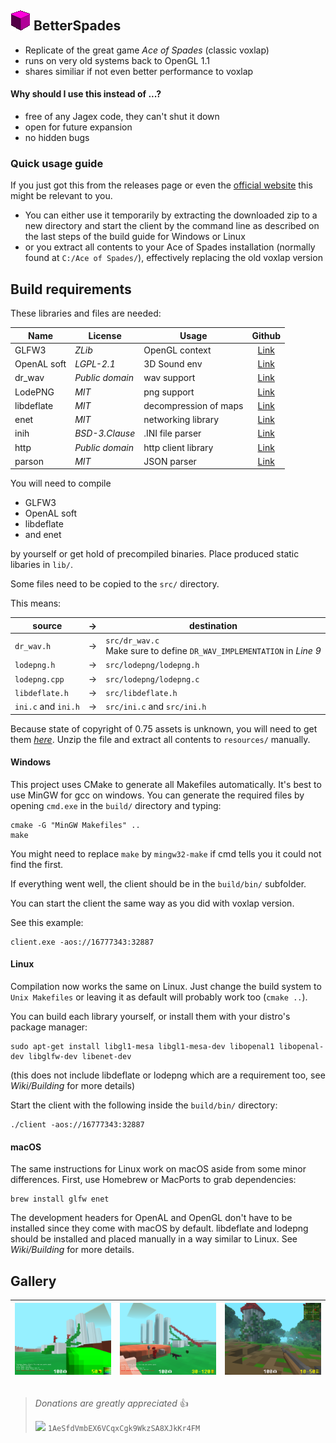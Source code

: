## ![](resources/icon.png) BetterSpades

* Replicate of the great game *Ace of Spades* (classic voxlap)
* runs on very old systems back to OpenGL 1.1
* shares similiar if not even better performance to voxlap

#### Why should I use this instead of ...?

* free of any Jagex code, they can't shut it down
* open for future expansion
* no hidden bugs

### Quick usage guide

If you just got this from the releases page or even the [official website](https://aos.party/) this might be relevant to you.

* You can either use it temporarily by extracting the downloaded zip to a new directory and start the client by the command line as described on the last steps of the build guide for Windows or Linux
* or you extract all contents to your Ace of Spades installation (normally found at `C:/Ace of Spades/`), effectively replacing the old voxlap version


## Build requirements

These libraries and files are needed:

| Name        | License         | Usage                 | Github                                            |
| ----------- | --------------- | --------------------- | :-----------------------------------------------: |
| GLFW3       | *ZLib*          | OpenGL context        | [Link](https://github.com/glfw/glfw)              |
| OpenAL soft | *LGPL-2.1*      | 3D Sound env          | [Link](https://github.com/kcat/openal-soft)       |
| dr_wav      | *Public domain* | wav support           | [Link](https://github.com/mackron/dr_libs/)       |
| LodePNG     | *MIT*           | png support           | [Link](https://github.com/lvandeve/lodepng)       |
| libdeflate  | *MIT*           | decompression of maps | [Link](https://github.com/ebiggers/libdeflate)    |
| enet        | *MIT*           | networking library    | [Link](https://github.com/lsalzman/enet)          |
| inih        | *BSD-3.Clause*  | .INI file parser      | [Link](https://github.com/benhoyt/inih)           |
| http        | *Public domain* | http client library   | [Link](https://github.com/mattiasgustavsson/libs) |
| parson      | *MIT*           | JSON parser           | [Link](https://github.com/kgabis/parson)          |

You will need to compile

* GLFW3
* OpenAL soft
* libdeflate
* and enet

by yourself or get hold of precompiled binaries. Place produced static libaries in `lib/`.

Some files need to be copied to the `src/` directory.

This means:

| source              | &rightarrow; | destination                 |
| ------------------- | ------------ | --------------------------- |
| `dr_wav.h`          | &rightarrow; | `src/dr_wav.c` <br /> Make sure to define `DR_WAV_IMPLEMENTATION` in *Line 9* |
| `lodepng.h`         | &rightarrow; | `src/lodepng/lodepng.h`     |
| `lodepng.cpp`       | &rightarrow; | `src/lodepng/lodepng.c`     |
| `libdeflate.h`      | &rightarrow; | `src/libdeflate.h`          |
| `ini.c` and `ini.h` | &rightarrow; | `src/ini.c` and `src/ini.h` |

Because state of copyright of 0.75 assets is unknown, you will need to get them *[here](http://aos.party/bsresources.zip)*. Unzip the file and extract all contents to `resources/` manually.

#### Windows

This project uses CMake to generate all Makefiles automatically. It's best to use MinGW for gcc on windows. You can generate the required files by opening `cmd.exe` in the `build/` directory and typing:
```
cmake -G "MinGW Makefiles" ..
make
```
You might need to replace `make` by `mingw32-make` if cmd tells you it could not find the first.

If everything went well, the client should be in the `build/bin/` subfolder.

You can start the client the same way as you did with voxlap version.

See this example:
```
client.exe -aos://16777343:32887
```

#### Linux

Compilation now works the same on Linux. Just change the build system to `Unix Makefiles` or leaving it as default will probably work too (`cmake ..`).

You can build each library yourself, or install them with your distro's package manager:
```
sudo apt-get install libgl1-mesa libgl1-mesa-dev libopenal1 libopenal-dev libglfw-dev libenet-dev
```
(this does not include libdeflate or lodepng which are a requirement too, see _Wiki/Building_ for more details)

Start the client with the following inside the `build/bin/` directory:
```
./client -aos://16777343:32887
```

#### macOS

The same instructions for Linux work on macOS aside from some minor differences. First, use Homebrew or MacPorts to grab dependencies:
```
brew install glfw enet
```
The development headers for OpenAL and OpenGL don't have to be installed since they come with macOS by default. libdeflate and lodepng should be installed and placed manually in a way similar to Linux. See _Wiki/Building_ for more details.

## Gallery

| <img src="/docs/pic01.png" width="250px"> | <img src="/docs/pic02.png" width="250px"> | <img src="/docs/pic03.png" width="250px"> |
| :-: | :-: | :-: |

##

>*Donations are greatly appreciated* :+1:
>
><img src="https://bitaps.com/static/img/bitcoin.svg" height="30px"> `1AeSfdVmbEX6VCqxCgk9WkzSA8XJkKr4FM`
